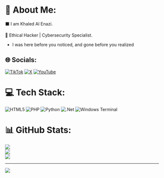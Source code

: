 # 🔻  About Me:
⬛ I am Khaled Al Enazi.

💼  Ethical Hacker | Cybersecurity Specialist. 


- I was here before you noticed, and gone before you realized
## 🌐 Socials:
[![TikTok](https://img.shields.io/badge/TikTok-%23000000.svg?logo=TikTok&logoColor=white)](https://tiktok.com/@nxploit) [![X](https://img.shields.io/badge/X-black.svg?logo=X&logoColor=white)](https://x.com/Nxploited) [![YouTube](https://img.shields.io/badge/YouTube-%23FF0000.svg?logo=YouTube&logoColor=white)](https://youtube.com/@Nxploited) 

# 💻 Tech Stack:
![HTML5](https://img.shields.io/badge/html5-%23E34F26.svg?style=for-the-badge&logo=html5&logoColor=white) ![PHP](https://img.shields.io/badge/php-%23777BB4.svg?style=for-the-badge&logo=php&logoColor=white) ![Python](https://img.shields.io/badge/python-3670A0?style=for-the-badge&logo=python&logoColor=ffdd54) ![.Net](https://img.shields.io/badge/.NET-5C2D91?style=for-the-badge&logo=.net&logoColor=white) ![Windows Terminal](https://img.shields.io/badge/Windows%20Terminal-%234D4D4D.svg?style=for-the-badge&logo=windows-terminal&logoColor=white)
# 📊 GitHub Stats:
![](https://github-readme-stats.vercel.app/api?username=Nxploited&theme=dark&hide_border=false&include_all_commits=false&count_private=false)<br/>
![](https://github-readme-streak-stats.herokuapp.com/?user=Nxploited&theme=dark&hide_border=false)<br/>
![](https://github-readme-stats.vercel.app/api/top-langs/?username=Nxploited&theme=dark&hide_border=false&include_all_commits=false&count_private=false&layout=compact)

---
[![](https://visitcount.itsvg.in/api?id=Nxploited&icon=0&color=0)](https://visitcount.itsvg.in)

<!-- Proudly created with GPRM ( https://gprm.itsvg.in ) -->

